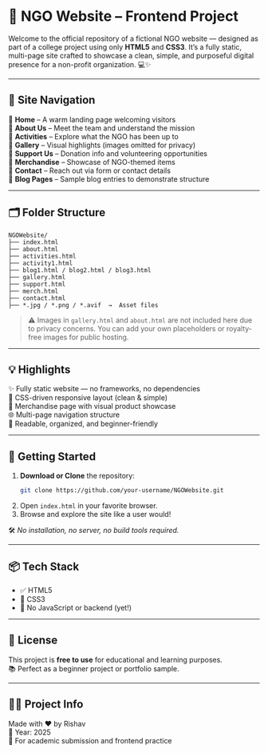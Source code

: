 # 🌱 NGO Website – Frontend Project

Welcome to the official repository of a fictional NGO website — designed as part of a college project using only **HTML5** and **CSS3**. It’s a fully static, multi-page site crafted to showcase a clean, simple, and purposeful digital presence for a non-profit organization. 💻✨

---


## 🧭 Site Navigation

🔹 **Home** – A warm landing page welcoming visitors  
🔹 **About Us** – Meet the team and understand the mission  
🔹 **Activities** – Explore what the NGO has been up to  
🔹 **Gallery** – Visual highlights (images omitted for privacy)  
🔹 **Support Us** – Donation info and volunteering opportunities  
🔹 **Merchandise** – Showcase of NGO-themed items  
🔹 **Contact** – Reach out via form or contact details  
🔹 **Blog Pages** – Sample blog entries to demonstrate structure

---

## 🗂 Folder Structure

```
NGOWebsite/
├── index.html
├── about.html
├── activities.html
├── activity1.html
├── blog1.html / blog2.html / blog3.html
├── gallery.html
├── support.html
├── merch.html
├── contact.html
├── *.jpg / *.png / *.avif  →  Asset files
```

> ⚠️ Images in `gallery.html` and `about.html` are not included here due to privacy concerns. You can add your own placeholders or royalty-free images for public hosting.

---

## 💡 Highlights

✨ Fully static website — no frameworks, no dependencies  
🎨 CSS-driven responsive layout (clean & simple)  
🛒 Merchandise page with visual product showcase  
🌐 Multi-page navigation structure  
📖 Readable, organized, and beginner-friendly

---

## 🚀 Getting Started

1. **Download or Clone** the repository:
   ```bash
   git clone https://github.com/your-username/NGOWebsite.git
   ```
2. Open `index.html` in your favorite browser.
3. Browse and explore the site like a user would!

🛠 *No installation, no server, no build tools required.*

---

## 📦 Tech Stack

- ✅ HTML5
- 🎨 CSS3
- 🚫 No JavaScript or backend (yet!)

---

## 🔖 License

This project is **free to use** for educational and learning purposes.  
📚 Perfect as a beginner project or portfolio sample.

---

## 👨‍🎓 Project Info

Made with ♥ by Rishav  
📅 Year: 2025  
🏫 For academic submission and frontend practice
